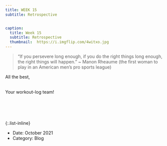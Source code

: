 ```yaml
---
title: WEEK 15
subtitle: Retrospective


caption:
  title: Week 15
  subtitle: Retrospective
  thumbnail:  https://i.imgflip.com/4witxo.jpg
---
```


> “If you persevere long enough, if you do the right things long enough, the right things will happen.” ~ Manon Rheaume (the first woman to play in an American men’s pro sports league)


<div align="left">



All the best,<br><br>

Your workout-log team!<br><br><br><br><br>

</div>


{:.list-inline}
- Date: October 2021
- Category: Blog
